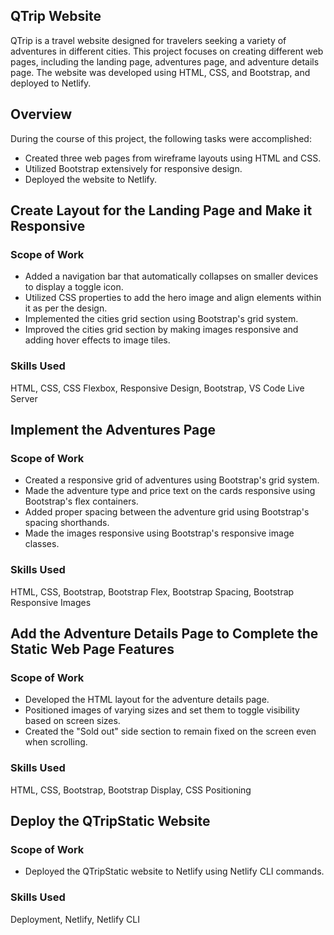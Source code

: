## QTrip Website

QTrip is a travel website designed for travelers seeking a variety of adventures in different cities. This project focuses on creating different web pages, including the landing page, adventures page, and adventure details page. The website was developed using HTML, CSS, and Bootstrap, and deployed to Netlify.

## Overview

During the course of this project, the following tasks were accomplished:

- Created three web pages from wireframe layouts using HTML and CSS.
- Utilized Bootstrap extensively for responsive design.
- Deployed the website to Netlify.

## Create Layout for the Landing Page and Make it Responsive

### Scope of Work

- Added a navigation bar that automatically collapses on smaller devices to display a toggle icon.
- Utilized CSS properties to add the hero image and align elements within it as per the design.
- Implemented the cities grid section using Bootstrap's grid system.
- Improved the cities grid section by making images responsive and adding hover effects to image tiles.

### Skills Used

HTML, CSS, CSS Flexbox, Responsive Design, Bootstrap, VS Code Live Server

## Implement the Adventures Page

### Scope of Work

- Created a responsive grid of adventures using Bootstrap's grid system.
- Made the adventure type and price text on the cards responsive using Bootstrap's flex containers.
- Added proper spacing between the adventure grid using Bootstrap's spacing shorthands.
- Made the images responsive using Bootstrap's responsive image classes.

### Skills Used

HTML, CSS, Bootstrap, Bootstrap Flex, Bootstrap Spacing, Bootstrap Responsive Images

## Add the Adventure Details Page to Complete the Static Web Page Features

### Scope of Work

- Developed the HTML layout for the adventure details page.
- Positioned images of varying sizes and set them to toggle visibility based on screen sizes.
- Created the "Sold out" side section to remain fixed on the screen even when scrolling.

### Skills Used

HTML, CSS, Bootstrap, Bootstrap Display, CSS Positioning

## Deploy the QTripStatic Website

### Scope of Work

- Deployed the QTripStatic website to Netlify using Netlify CLI commands.

### Skills Used

Deployment, Netlify, Netlify CLI
